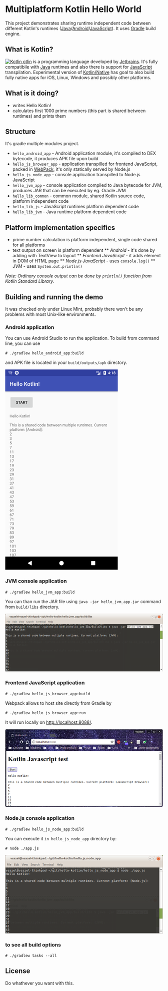 # Multiplatform Kotlin Hello World

This project demonstrates sharing runtime independent code between different Kotlin's runtimes ([Java](http://www.java.com)/[Android](https://developer.android.com/index.html)/[JavaScript](https://en.wikipedia.org/wiki/JavaScript)). It uses [Gradle](http://gradle.org/) build engine.

## What is Kotlin?
[![Kotlin](https://upload.wikimedia.org/wikipedia/commons/b/b5/Kotlin-logo.png)
otlin](http://kotlinlang.org) is a programming language developed by [Jetbrains](https://www.jetbrains.com/). It's fully compatibile with [Java](http://www.java.com) runtimes and also there is support for [JavaScript](https://en.wikipedia.org/wiki/JavaScript) transpilation. Experimental version of [Kotlin/Native](https://kotlinlang.org/docs/reference/native-overview.html) has goal to also build fully native apps for iOS, Linux, Windows and possibly other platforms.

## What is it doing?
* writes Hello Kotlin!
* calculates first 1000 prime numbers (this part is shared between runtimes) and prints them


## Structure
It's gradle multiple modules project. 

* ``hello_android_app`` - Android application module, it's compiled to DEX bytecode, it produces APK file upon build
* ``hello_js_browser_app`` - application transpilled for frontend JavaScript, packed in [WebPack](https://webpack.js.org/), it's only statically served by Node.js
* ``hello_js_node_app`` - console application transpilled to Node.js JavaScript
* ``hello_jvm_app`` - console application compiled to Java bytecode for JVM, produces JAR that can be executed by eg. Oracle JVM
* ``hello_lib_common`` - common module, shared Kotlin source code, platform independent code
* ``hello_lib_js`` - JavaScript runtimes platform dependent code
* ``hello_lib_jvm`` - Java runtime platform dependent code 

## Platform implementation specifics
* prime number calculation is platform independent, single code shared for all platforms 
* text output on screen is platform dependent 
** *Android* - it's done by adding with TextView to layout
** *Frontend JavaScript* - it adds element in DOM of HTML page
** *Node.js JavaScript* - uses `console.log()`
** *JVM* -  uses `System.out.println()`

_Note: Ordinary console output can be done by `println()` function from Kotlin Standard Library._

## Building and running the demo
It was checked only under Linux Mint, probably there won't be any problems with most Unix-like environments.

### Android application 
You can use Android Studio to run the application. To build from command line, you can use

    # ./gradlew hello_android_app:build

and APK file is located in your ``build/outputs/apk`` directory.

![Hello Android](.images/hello_android.png)
    
### JVM console application

    # ./gradlew hello_jvm_app:build

You can than run the JAR file using `java -jar hello_jvm_app.jar` command from ``build/libs`` directory. 

![Hello JVM](.images/hello_jvm.png)

### Frontend JavaScript application

    # ./gradlew hello_js_browser_app:build

Webpack allows to host site directly from Gradle by

    # ./gradlew hello_js_browser_app:run 
    
It will run locally on [http://localhost:8088/](http://localhost:8088/). 

![Hello JavaScript Browser](.images/hello_js_browser.png)

### Node.js console application

    # ./gradlew hello_js_node_app:build

You can execute it `in hello_js_node_app` directory by:

    # node ./app.js

![Hello JavaScript Node.js](.images/hello_js_node.png)

    
### to see all build options    
    
    # ./gradlew tasks --all
    
## License
Do whathever you want with this. 
